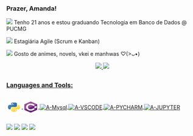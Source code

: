 ###  Prazer, Amanda!  ![]()

![](https://i11.photobucket.com/albums/a168/evelynregly/minigifs/mini068.gif) Tenho 21 anos e estou graduando Tecnologia em Banco de Dados @ PUCMG


![](https://64.media.tumblr.com/0d34f282bff63b931064c51d4581c9c3/34d6f0d38cc6f7df-53/s75x75_c1/faa2fc41b6b7a40538a955d11c41302812666c47.gifv) Estagiária Agile (Scrum e Kanban)

![](https://64.media.tumblr.com/9a257443a124a75239c2ad6795fafa74/tumblr_inline_mjpod5ucoG1qz4rgp.gif) Gosto de animes, novels, vkei e manhwas ♡(>ᴗ•)

<div align="center">
  <a href="https://github.com/amandacordeiro">
  <img height="180em" src="https://github-readme-stats.vercel.app/api?username=amandacordeiro&show_icons=true&theme=dracula&include_all_commits=true&count_private=true"/>
  <img height="180em" src="https://github-readme-stats.vercel.app/api/top-langs/?username=amandacordeiro&layout=compact&langs_count=7&theme=dracula"/>
</div>

##
<h3> Languages and Tools: </h3>
<div style="display: inline_block"><br>
  <img align="center" alt="A-Python" height="30" width="40" src="https://raw.githubusercontent.com/devicons/devicon/master/icons/python/python-original.svg">
  <img align="center" alt="A-Csharp" height="30" width="40" src="https://raw.githubusercontent.com/devicons/devicon/master/icons/csharp/csharp-original.svg">
  <img align="center" alt="A-Mysql" height="30" width="40" src="https://cdn.jsdelivr.net/gh/devicons/devicon/icons/mysql/mysql-original.svg">
  <img align="center" alt="A-VSCODE" height="30" width="40" src="https://cdn.jsdelivr.net/gh/devicons/devicon/icons/visualstudio/visualstudio-plain.svg" />
  <img align="center" alt="A-PYCHARM" height="30" width="40" src="https://cdn.jsdelivr.net/gh/devicons/devicon/icons/pycharm/pycharm-original.svg" />
  <img align="center" alt="A-JUPYTER" height="30" width="40" src="https://cdn.jsdelivr.net/gh/devicons/devicon/icons/jupyter/jupyter-original-wordmark.svg" />
 
</div>

##

<div>
  <a href = "mailto:amandadatastudies@gmail.com"><img src="https://img.shields.io/badge/Gmail-D14836?style=for-the-badge&logo=gmail&logoColor=white" target="_blank"></a>
  <a href= "https://www.linkedin.com/in/amandacorrdeiro/" target="_blank"><img src="https://img.shields.io/badge/-LinkedIn-%230077B5?style=for-the-badge&logo=linkedin&logoColor=white" target="_blank"></a>
  <a href= "https://www.instagram.com/amandacorrdeiro/" target="_blank"><img src="https://img.shields.io/badge/-Instagram-%23E4405F?style=for-the-badge&logo=instagram&logoColor=white" target="_blank"></a>
  <a href= "https://open.spotify.com/user/ytf4ax2l31qnijmdhgfu2uhdy?si=29c026f13fba40d9" target="_blank"><img src="https://img.shields.io/badge/Spotify-1ED760?&style=for-the-badge&logo=spotify&logoColor=white" target="_blank"></a>
</div>

